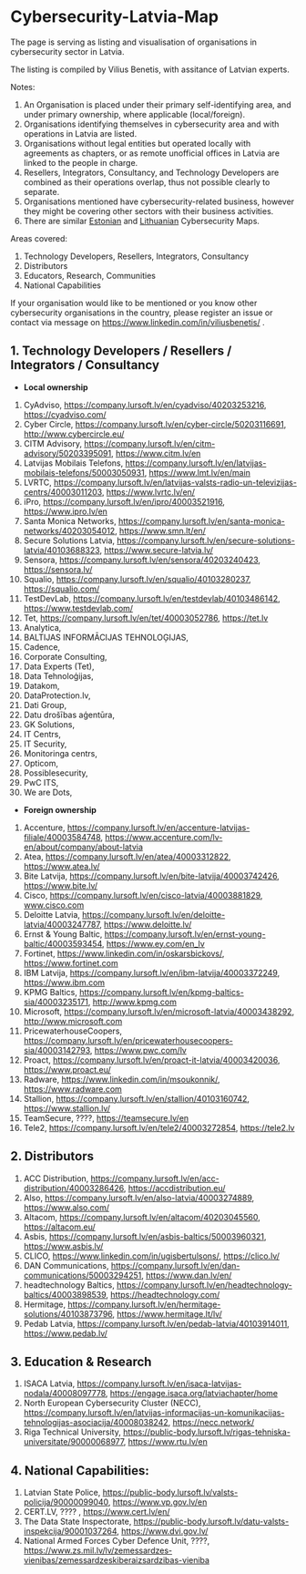 # Cybersecurity-Latvia-Map
The page is serving as listing and visualisation of organisations in cybersecurity sector in Latvia.

The listing is compiled by Vilius Benetis, with assitance of Latvian experts.

Notes:
1. An Organisation is placed under their primary self-identifying area, and under primary ownership, where applicable (local/foreign).
2. Organisations identifying themselves in cybersecurity area and with operations in Latvia are listed.
3. Organisations without legal entities but operated locally with agreements as chapters, or as remote unofficial offices in Latvia are linked to the people in charge.
4. Resellers, Integrators, Consultancy, and Technology Developers are combined as their operations overlap, thus not possible clearly to separate.
5. Organisations mentioned have cybersecurity-related business, however they might be covering other sectors with their business activities.
6. There are similar [Estonian](https://github.com/vibenas/Cybersecurity-Estonia-Map) and [Lithuanian](https://github.com/vibenas/Cybersecurity-Lithuania-Map) Cybersecurity Maps.


Areas covered:
1. Technology Developers, Resellers, Integrators, Consultancy
2. Distributors
3. Educators, Research, Communities
4. National Capabilities

If your organisation would like to be mentioned or you know other cybersecurity organisations in the country, please register an issue or contact via message on https://www.linkedin.com/in/viliusbenetis/ .  

##	1. Technology Developers / Resellers / Integrators / Consultancy

*	**Local ownership**
1. CyAdviso, https://company.lursoft.lv/en/cyadviso/40203253216, https://cyadviso.com/
2. Cyber Circle, https://company.lursoft.lv/en/cyber-circle/50203116691, http://www.cybercircle.eu/
3. CITM Advisory, https://company.lursoft.lv/en/citm-advisory/50203395091, https://www.citm.lv/en
4. Latvijas Mobilais Telefons, https://company.lursoft.lv/en/latvijas-mobilais-telefons/50003050931, https://www.lmt.lv/en/main
5. LVRTC, https://company.lursoft.lv/en/latvijas-valsts-radio-un-televizijas-centrs/40003011203, https://www.lvrtc.lv/en/
6. iPro, https://company.lursoft.lv/en/ipro/40003521916, https://www.ipro.lv/en
7. Santa Monica Networks, https://company.lursoft.lv/en/santa-monica-networks/40203054012, https://www.smn.lt/en/
8. Secure Solutions Latvia, https://company.lursoft.lv/en/secure-solutions-latvia/40103688323, https://www.secure-latvia.lv/
9. Sensora, https://company.lursoft.lv/en/sensora/40203240423, https://sensora.lv/
10. Squalio, https://company.lursoft.lv/en/squalio/40103280237, https://squalio.com/
11. TestDevLab, https://company.lursoft.lv/en/testdevlab/40103486142, https://www.testdevlab.com/
12. Tet, https://company.lursoft.lv/en/tet/40003052786, https://tet.lv
13. Analytica, 
14. BALTIJAS INFORMĀCIJAS TEHNOLOĢIJAS, 
15. Cadence, 
16. Corporate Consulting, 
17. Data Experts (Tet), 
18. Data Tehnoloģijas, 
19. Datakom, 
20. DataProtection.lv, 
21. Dati Group, 
22. Datu drošības aģentūra, 
23. GK Solutions, 
24. IT Centrs, 
25. IT Security, 
26. Monitoringa centrs, 
27. Opticom, 
28. Possiblesecurity, 
29. PwC ITS, 
30. We are Dots, 


*	**Foreign ownership**
1. Accenture, https://company.lursoft.lv/en/accenture-latvijas-filiale/40003584748, https://www.accenture.com/lv-en/about/company/about-latvia
2. Atea, https://company.lursoft.lv/en/atea/40003312822, https://www.atea.lv/
3. Bite Latvija, https://company.lursoft.lv/en/bite-latvija/40003742426, https://www.bite.lv/
4. Cisco, https://company.lursoft.lv/en/cisco-latvia/40003881829, www.cisco.com
5. Deloitte Latvia, https://company.lursoft.lv/en/deloitte-latvia/40003247787, https://www.deloitte.lv/
6. Ernst & Young Baltic, https://company.lursoft.lv/en/ernst-young-baltic/40003593454, https://www.ey.com/en_lv
7. Fortinet, https://www.linkedin.com/in/oskarsbickovs/, https://www.fortinet.com
8. IBM Latvija, https://company.lursoft.lv/en/ibm-latvija/40003372249, https://www.ibm.com
9. KPMG Baltics, https://company.lursoft.lv/en/kpmg-baltics-sia/40003235171, http://www.kpmg.com
10. Microsoft, https://company.lursoft.lv/en/microsoft-latvia/40003438292, http://www.microsoft.com
11. PricewaterhouseCoopers, https://company.lursoft.lv/en/pricewaterhousecoopers-sia/40003142793, https://www.pwc.com/lv
12. Proact, https://company.lursoft.lv/en/proact-it-latvia/40003420036, https://www.proact.eu/
13. Radware, https://www.linkedin.com/in/msoukonnik/, https://www.radware.com
14. Stallion, https://company.lursoft.lv/en/stallion/40103160742, https://www.stallion.lv/
15. TeamSecure, ????, https://teamsecure.lv/en
16. Tele2, https://company.lursoft.lv/en/tele2/40003272854, https://tele2.lv

## 2.	Distributors
1. ACC Distribution, https://company.lursoft.lv/en/acc-distribution/40003286426, https://accdistribution.eu/
2. Also, https://company.lursoft.lv/en/also-latvia/40003274889, https://www.also.com/
3. Altacom, https://company.lursoft.lv/en/altacom/40203045560, https://altacom.eu/
4. Asbis, https://company.lursoft.lv/en/asbis-baltics/50003960321, https://www.asbis.lv/
5. CLICO, https://www.linkedin.com/in/ugisbertulsons/, https://clico.lv/
6. DAN Communications, https://company.lursoft.lv/en/dan-communications/50003294251, https://www.dan.lv/en/ 
7. headtechnology Baltics, https://company.lursoft.lv/en/headtechnology-baltics/40003898539, https://headtechnology.com/
8. Hermitage, https://company.lursoft.lv/en/hermitage-solutions/40103873796, https://www.hermitage.lt/lv/
9. Pedab Latvia, https://company.lursoft.lv/en/pedab-latvia/40103914011, https://www.pedab.lv/

 

## 3.	Education & Research
1. ISACA Latvia, https://company.lursoft.lv/en/isaca-latvijas-nodala/40008097778, https://engage.isaca.org/latviachapter/home
2. North European Cybersecurity Cluster (NECC), https://company.lursoft.lv/en/latvijas-informacijas-un-komunikacijas-tehnologijas-asociacija/40008038242, https://necc.network/
3. Riga Technical University, https://public-body.lursoft.lv/rigas-tehniska-universitate/90000068977, https://www.rtu.lv/en

## 4.	National Capabilities:
1. Latvian State Police, https://public-body.lursoft.lv/valsts-policija/90000099040, https://www.vp.gov.lv/en
2. CERT.LV, ???? , https://www.cert.lv/en/
3. The Data State Inspectorate, https://public-body.lursoft.lv/datu-valsts-inspekcija/90001037264, https://www.dvi.gov.lv/
4. National Armed Forces Cyber Defence Unit, ????, https://www.zs.mil.lv/lv/zemessardzes-vienibas/zemessardzeskiberaizsardzibas-vieniba

